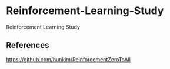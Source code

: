# Reinforcement-Learning-Study
Reinforcement Learning Study

## References
<https://github.com/hunkim/ReinforcementZeroToAll>

